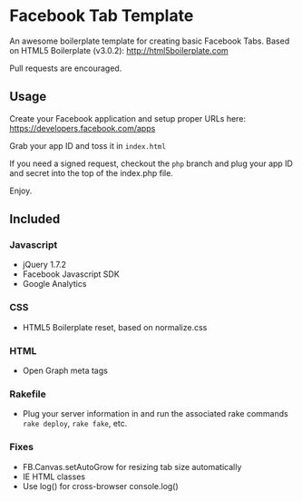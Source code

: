 Facebook Tab Template
===

An awesome boilerplate template for creating basic Facebook Tabs. Based on HTML5 Boilerplate (v3.0.2):
http://html5boilerplate.com

Pull requests are encouraged.

Usage
---

Create your Facebook application and setup proper URLs here:
https://developers.facebook.com/apps

Grab your app ID and toss it in `index.html`

If you need a signed request, checkout the `php` branch and plug your app ID and secret into the top of the index.php file.

Enjoy.

Included
---

### Javascript
- jQuery 1.7.2
- Facebook Javascript SDK
- Google Analytics

### CSS
- HTML5 Boilerplate reset, based on normalize.css

### HTML
- Open Graph meta tags

### Rakefile
- Plug your server information in and run the associated rake commands `rake deploy`, `rake fake`, etc.

### Fixes
- FB.Canvas.setAutoGrow for resizing tab size automatically
- IE HTML classes
- Use log() for cross-browser console.log()